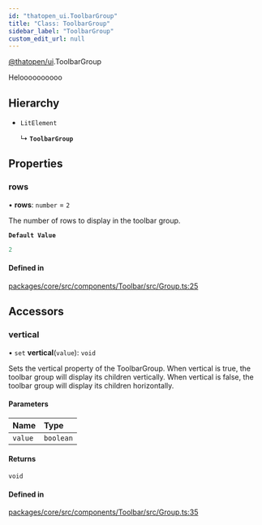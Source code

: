 ```yaml
---
id: "thatopen_ui.ToolbarGroup"
title: "Class: ToolbarGroup"
sidebar_label: "ToolbarGroup"
custom_edit_url: null
---
```


[@thatopen/ui](../modules/thatopen_ui.md).ToolbarGroup

Heloooooooooo

## Hierarchy

- `LitElement`

  ↳ **`ToolbarGroup`**

## Properties

### rows

• **rows**: `number` = `2`

The number of rows to display in the toolbar group.

**`Default Value`**

```ts
2
```

#### Defined in

[packages/core/src/components/Toolbar/src/Group.ts:25](https://github.com/ThatOpen/engine_ui-components//blob/1c232b0/packages/core/src/components/Toolbar/src/Group.ts#L25)

## Accessors

### vertical

• `set` **vertical**(`value`): `void`

Sets the vertical property of the ToolbarGroup.
When vertical is true, the toolbar group will display its children vertically.
When vertical is false, the toolbar group will display its children horizontally.

#### Parameters

| Name | Type |
| :------ | :------ |
| `value` | `boolean` |

#### Returns

`void`

#### Defined in

[packages/core/src/components/Toolbar/src/Group.ts:35](https://github.com/ThatOpen/engine_ui-components//blob/1c232b0/packages/core/src/components/Toolbar/src/Group.ts#L35)
